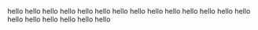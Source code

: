 hello hello hello hello hello hello hello hello hello hello hello hello hello
hello hello hello hello hello hello hello
